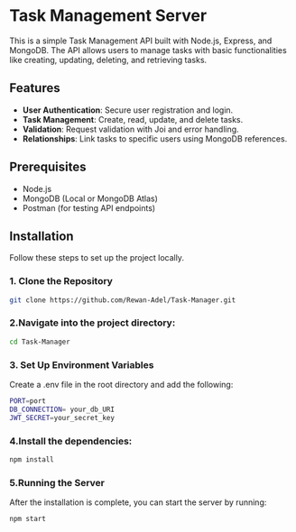 # Task Management Server

This is a simple Task Management API built with Node.js, Express, and MongoDB. 
The API allows users to manage tasks with basic functionalities like creating, updating, deleting, and retrieving tasks.

## Features

- **User Authentication**: Secure user registration and login.
- **Task Management**: Create, read, update, and delete tasks.
- **Validation**: Request validation with Joi and error handling.
- **Relationships**: Link tasks to specific users using MongoDB references.

## Prerequisites

- Node.js 
- MongoDB (Local or MongoDB Atlas)
- Postman (for testing API endpoints)

## Installation
Follow these steps to set up the project locally.

### 1. Clone the Repository

```bash
git clone https://github.com/Rewan-Adel/Task-Manager.git
```
### 2.Navigate into the project directory:
   ```bash
   cd Task-Manager
   ```
###  3. Set Up Environment Variables

Create a .env file in the root directory and add the following:

   ```bash
   PORT=port
   DB_CONNECTION= your_db_URI
   JWT_SECRET=your_secret_key
   ```

### 4.Install the dependencies:
   ```bash
   npm install
   ```
### 5.Running the Server
After the installation is complete, you can start the server by running:
   ```bash
   npm start
   ```


